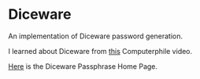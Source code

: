 # Diceware
An implementation of Diceware password generation.

I learned about Diceware from [this](https://www.youtube.com/watch?v=Pe_3cFuSw1E) Computerphile video. 

[Here](http://world.std.com/~reinhold/diceware.html) is the Diceware Passphrase Home Page.
